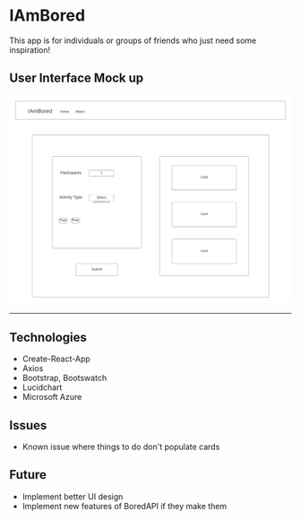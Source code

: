 # IAmBored
This app is for individuals or groups of friends who just need some inspiration!

## User Interface Mock up
![UI Image](/iambored/public/images//IAmBoredLayout.png)

---
## Technologies
- Create-React-App
- Axios
- Bootstrap, Bootswatch
- Lucidchart
- Microsoft Azure

## Issues
- Known issue where things to do don't populate cards

## Future
- Implement better UI design
- Implement new features of BoredAPI if they make them